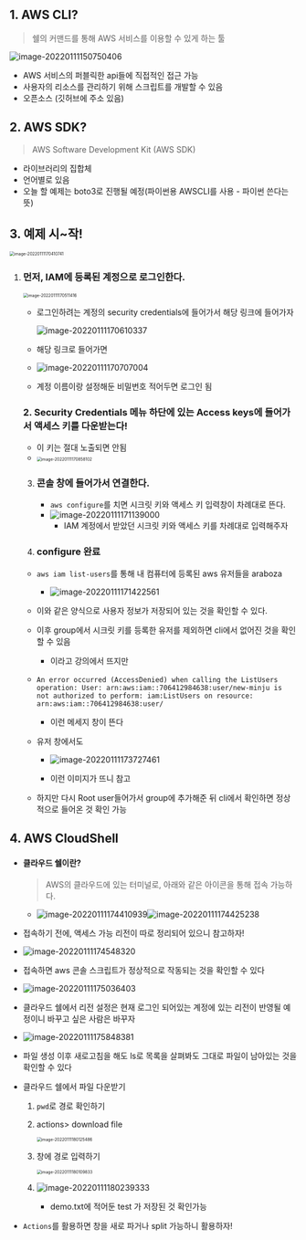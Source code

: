 ## 1. AWS CLI?

>  쉘의 커맨드를 통해 AWS 서비스를 이용할 수 있게 하는 툴

![image-20220111150750406](IAM_0111.assets/image-20220111150750406.png)

- AWS 서비스의 퍼블릭한 api들에 직접적인 접근 가능
- 사용자의 리소스를 관리하기 위해 스크립트를 개발할 수 있음
- 오픈소스 (깃허브에 주소 있음)

## 2. AWS SDK?

> AWS Software Development Kit (AWS SDK)

- 라이브러리의 집합체
- 언어별로 있음
- 오늘 할 예제는 boto3로 진행될 예정(파이썬용 AWSCLI를 사용 - 파이썬 쓴다는 뜻)

## 3. 예제 시~작!



<img src="IAM_0111.assets/image-20220111170410741.png" alt="image-20220111170410741" style="zoom:50%;" />

1. ### 	먼저, IAM에 등록된 계정으로 로그인한다.

   <img src="IAM_0111.assets/image-20220111170511416.png" alt="image-20220111170511416" style="zoom:50%;" />

   - 로그인하려는 계정의 security credentials에 들어가서 해당 링크에 들어가자

      ![image-20220111170610337](IAM_0111.assets/image-20220111170610337.png)

   - 해당 링크로 들어가면

   - ![image-20220111170707004](IAM_0111.assets/image-20220111170707004.png)

   - 계정 이름이랑 설정해둔 비밀번호 적어두면 로그인 됨

   ### 2. Security Credentials 메뉴 하단에 있는 Access keys에 들어가서 액세스 키를 다운받는다!

   - 이 키는 절대 노출되면 안됨
   - <img src="IAM_0111.assets/image-20220111170858102.png" alt="image-20220111170858102" style="zoom:50%;" />

   3. ### 콘솔 창에 들어가서 연결한다.

      - `aws configure`를 치면 시크릿 키와 액세스 키 입력창이 차례대로 뜬다.
      - ![image-20220111171139000](IAM_0111.assets/image-20220111171139000.png)
        - IAM 계정에서 받았던 시크릿 키와 액세스 키를 차례대로 입력해주자

   3. ### configure 완료

   - `aws iam list-users`를 통해 내 컴퓨터에 등록된 aws 유저들을 araboza
     - ![image-20220111171422561](IAM_0111.assets/image-20220111171422561.png)

   - 이와 같은 양식으로 사용자 정보가 저장되어 있는 것을 확인할 수 있다.

   - 이후 group에서 시크릿 키를 등록한 유저를 제외하면 cli에서 없어진 것을 확인할 수 있음
     - 이라고 강의에서 뜨지만

   - ```
     An error occurred (AccessDenied) when calling the ListUsers operation: User: arn:aws:iam::706412984638:user/new-minju is not authorized to perform: iam:ListUsers on resource: arn:aws:iam::706412984638:user/
     ```

     - 이런 메세지 창이 뜬다

   - 유저 창에서도

     -  ![image-20220111173727461](IAM_0111.assets/image-20220111173727461.png)

     - 이런 이미지가 뜨니 참고

   - 하지만 다시 Root user들어가서 group에 추가해준 뒤 cli에서 확인하면 정상적으로 들어온 것 확인 가능

## 4. AWS CloudShell

- #### 클라우드 쉘이란?

  > AWS의 클라우드에 있는 터미널로, 아래와 같은 아이콘을 통해 접속 가능하다.

  - ![image-20220111174410939](IAM_0111.assets/image-20220111174410939.png)![image-20220111174425238](IAM_0111.assets/image-20220111174425238.png)

- 접속하기 전에, 액세스 가능 리전이 따로 정리되어 있으니 참고하자!
- ![image-20220111174548320](IAM_0111.assets/image-20220111174548320.png)

- 접속하면 aws 콘솔 스크립트가 정상적으로 작동되는 것을 확인할 수 있다
- ![image-20220111175036403](IAM_0111.assets/image-20220111175036403.png)

- 클라우드 쉘에서 리전 설정은 현재 로그인 되어있는 계정에 있는 리전이 반영될 예정이니 바꾸고 싶은 사람은 바꾸자

- ![image-20220111175848381](IAM_0111.assets/image-20220111175848381.png)

- 파일 생성 이후 새로고침을 해도 ls로 목록을 살펴봐도 그대로 파일이 남아있는 것을 확인할 수 있다

- 클라우드 쉘에서 파일 다운받기

  1. `pwd`로 경로 확인하기

  2. actions> download file

     <img src="IAM_0111.assets/image-20220111180125486.png" alt="image-20220111180125486" style="zoom:50%;" />

  3. 창에 경로 입력하기

     <img src="IAM_0111.assets/image-20220111180109833.png" alt="image-20220111180109833" style="zoom:50%;" />

  4. ![image-20220111180239333](IAM_0111.assets/image-20220111180239333.png)

     -  demo.txt에 적어둔 test 가 저장된 것 확인가능



- `Actions`를 활용하면 창을 새로 파거나 split 가능하니 활용하자!